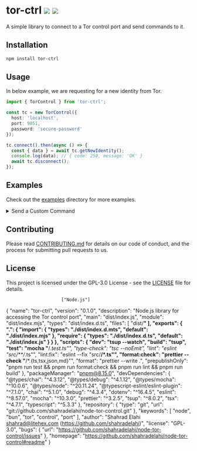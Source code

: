 # tor-ctrl <a href="https://npm.im/tor-ctrl"><img src="https://badgen.net/npm/v/tor-ctrl"></a> <a href="https://packagephobia.now.sh/result?p=tor-ctrl"><img src="https://packagephobia.now.sh/badge?p=tor-ctrl"></a>

A simple library to connect to a Tor control port and send commands to it.

## Installation

```bash
npm install tor-ctrl
```

## Usage

In below example, we are requesting for a new identity from Tor.

```typescript
import { TorControl } from 'tor-ctrl';

const tc = new TorControl({
  host: 'localhost',
  port: 9051,
  password: 'secure-password'
});

tc.connect().then(async () => {
  const { data } = await tc.getNewIdentity();
  console.log(data); // { code: 250, message: 'OK' }
  await tc.disconnect();
});
```

## Examples

Check out the [examples](/examples) directory for more examples.

<details>
  <summary>Send a Custom Command</summary>

If you don't know the available commands, please first check out the official [Tor Control Protocol](https://spec.torproject.org/control-spec/commands.html) documentation.

```typescript
const { data, error } = await tc.sendCommand(['GETINFO', 'version', 'config-file']);
console.log(data); // [ { code: NUM, message: STRING }, ... ]
```

</details>

## Contributing

Please read [CONTRIBUTING.md](/CONTRIBUTING.md) for details on our code of conduct, and the process for submitting pull requests to us.

## License

This project is licensed under the GPL-3.0 License - see the [LICENSE](/LICENSE) file for details.


                         ["Node.js"]

{
  "name": "tor-ctrl",
  "version": "0.1.0",
  "description": "Node.js library for accessing the Tor control port",
  "main": "dist/index.js",
  "module": "dist/index.mjs",
  "types": "dist/index.d.ts",
  "files": [
    "dist/**"
  ],
  "exports": {
    ".": {
      "import": {
        "types": "./dist/index.d.mts",
        "default": "./dist/index.mjs"
      },
      "require": {
        "types": "./dist/index.d.ts",
        "default": "./dist/index.js"
      }
    }
  },
  "scripts": {
    "dev": "tsup --watch",
    "build": "tsup",
    "test": "mocha \"**/*.test.ts\"",
    "type-check": "tsc --noEmit",
    "lint": "eslint \"src/**/*.ts\"",
    "lint:fix": "eslint --fix \"src/**/*.ts\"",
    "format:check": "prettier --check \"**/*.{ts,tsx,json,md}\"",
    "format": "prettier --write .",
    "prepublishOnly": "pnpm run test && pnpm run format:check && pnpm run lint && pnpm run build"
  },
  "packageManager": "pnpm@8.15.0",
  "devDependencies": {
    "@types/chai": "^4.3.12",
    "@types/debug": "^4.1.12",
    "@types/mocha": "^10.0.6",
    "@types/node": "^20.11.24",
    "@typescript-eslint/eslint-plugin": "^7.1.0",
    "chai": "^5.1.0",
    "debug": "^4.3.4",
    "dotenv": "^16.4.5",
    "eslint": "^8.57.0",
    "mocha": "^10.3.0",
    "prettier": "^3.2.5",
    "tsup": "^8.0.2",
    "tsx": "^4.7.1",
    "typescript": "^5.3.3"
  },
  "repository": {
    "type": "git",
    "url": "git://github.com/shahradelahi/node-tor-control.git"
  },
  "keywords": [
    "node",
    "bun",
    "tor",
    "control",
    "port"
  ],
  "author": "Shahrad Elahi <shahrad@litehex.com> (https://github.com/shahradelahi)",
  "license": "GPL-3.0",
  "bugs": {
    "url": "https://github.com/shahradelahi/node-tor-control/issues"
  },
  "homepage": "https://github.com/shahradelahi/node-tor-control#readme"
}
